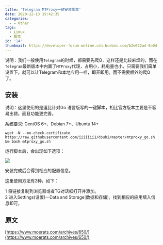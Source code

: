 ```yaml
---
title: 'Telegram MTProxy一键安装脚本'
date: 2020-12-13 19:42:35
categories:
  - - Other
tags:
  - Linux
  - 脚本
id: '14'
thumbnail: https://developer-forum-online.cdn.bcebos.com/b2e022ad-0a04-4e46-926e-9656eaa49675.png
---
```



说明：我们一般使用`Telegram`的时候，都需要先爬Q，这样还是比较麻烦的，而在`Telegram`最新版本中内置了`MTProxy`代理，占用小，耗电量也小，只需要我们简单设置下，就可以让Telegram和本地应用一样，即开即用，而不需要额外的爬Q了。

## 安装

说明：这里使用的是逗比针对Go 语言版写的一键脚本，相比官方版本主要是不容易出错，而且功能更完善。

系统要求: CentOS 6+、Debian 7+、Ubuntu 14+

```
wget -N --no-check-certificate https://raw.githubusercontent.com/iiiiiii1/doubi/master/mtproxy_go.sh && bash mtproxy_go.sh
```

运行脚本后，会出现如下选项：

![](https://cdn.jsdelivr.net/gh/o1f/stcResources@master/images/2020/09/02/IyZMUdNY.png)

安装完成后会得到相应的配置信息。

这里使用方法有2种，如下：

1 将链接复制到浏览器或者TG对话框打开并添加。  
2 进入Settings(设置)—Data and Storage(数据和存储)，找到相应的应用填入信息即可。

## 原文

[https://www.moerats.com/archives/650/](https://www.moerats.com/archives/650/)
